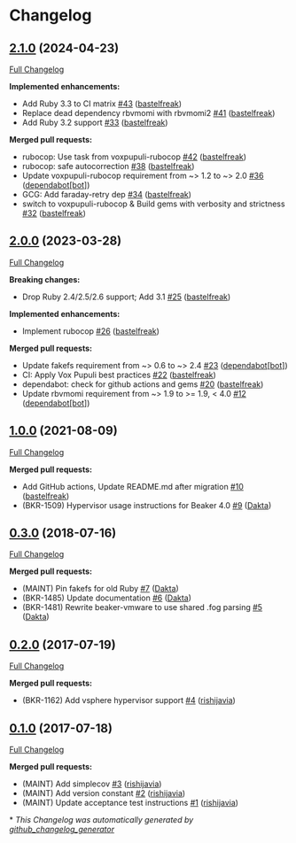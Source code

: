 # Changelog

## [2.1.0](https://github.com/voxpupuli/beaker-vmware/tree/2.1.0) (2024-04-23)

[Full Changelog](https://github.com/voxpupuli/beaker-vmware/compare/2.0.0...2.1.0)

**Implemented enhancements:**

- Add Ruby 3.3 to CI matrix [\#43](https://github.com/voxpupuli/beaker-vmware/pull/43) ([bastelfreak](https://github.com/bastelfreak))
- Replace dead dependency rbvmomi with rbvmomi2 [\#41](https://github.com/voxpupuli/beaker-vmware/pull/41) ([bastelfreak](https://github.com/bastelfreak))
- Add Ruby 3.2 support [\#33](https://github.com/voxpupuli/beaker-vmware/pull/33) ([bastelfreak](https://github.com/bastelfreak))

**Merged pull requests:**

- rubocop: Use task from voxpupuli-rubocop [\#42](https://github.com/voxpupuli/beaker-vmware/pull/42) ([bastelfreak](https://github.com/bastelfreak))
- rubocop: safe autocorrection [\#38](https://github.com/voxpupuli/beaker-vmware/pull/38) ([bastelfreak](https://github.com/bastelfreak))
- Update voxpupuli-rubocop requirement from ~\> 1.2 to ~\> 2.0 [\#36](https://github.com/voxpupuli/beaker-vmware/pull/36) ([dependabot[bot]](https://github.com/apps/dependabot))
- GCG: Add faraday-retry dep [\#34](https://github.com/voxpupuli/beaker-vmware/pull/34) ([bastelfreak](https://github.com/bastelfreak))
- switch to voxpupuli-rubocop & Build gems with verbosity and strictness [\#32](https://github.com/voxpupuli/beaker-vmware/pull/32) ([bastelfreak](https://github.com/bastelfreak))

## [2.0.0](https://github.com/voxpupuli/beaker-vmware/tree/2.0.0) (2023-03-28)

[Full Changelog](https://github.com/voxpupuli/beaker-vmware/compare/1.0.0...2.0.0)

**Breaking changes:**

- Drop Ruby 2.4/2.5/2.6 support; Add 3.1 [\#25](https://github.com/voxpupuli/beaker-vmware/pull/25) ([bastelfreak](https://github.com/bastelfreak))

**Implemented enhancements:**

- Implement rubocop [\#26](https://github.com/voxpupuli/beaker-vmware/pull/26) ([bastelfreak](https://github.com/bastelfreak))

**Merged pull requests:**

- Update fakefs requirement from ~\> 0.6 to ~\> 2.4 [\#23](https://github.com/voxpupuli/beaker-vmware/pull/23) ([dependabot[bot]](https://github.com/apps/dependabot))
- CI: Apply Vox Pupuli best practices [\#22](https://github.com/voxpupuli/beaker-vmware/pull/22) ([bastelfreak](https://github.com/bastelfreak))
- dependabot: check for github actions and gems [\#20](https://github.com/voxpupuli/beaker-vmware/pull/20) ([bastelfreak](https://github.com/bastelfreak))
- Update rbvmomi requirement from ~\> 1.9 to \>= 1.9, \< 4.0 [\#12](https://github.com/voxpupuli/beaker-vmware/pull/12) ([dependabot[bot]](https://github.com/apps/dependabot))

## [1.0.0](https://github.com/voxpupuli/beaker-vmware/tree/1.0.0) (2021-08-09)

[Full Changelog](https://github.com/voxpupuli/beaker-vmware/compare/0.3.0...1.0.0)

**Merged pull requests:**

- Add GitHub actions, Update README.md after migration [\#10](https://github.com/voxpupuli/beaker-vmware/pull/10) ([bastelfreak](https://github.com/bastelfreak))
- \(BKR-1509\) Hypervisor usage instructions for Beaker 4.0 [\#9](https://github.com/voxpupuli/beaker-vmware/pull/9) ([Dakta](https://github.com/Dakta))

## [0.3.0](https://github.com/voxpupuli/beaker-vmware/tree/0.3.0) (2018-07-16)

[Full Changelog](https://github.com/voxpupuli/beaker-vmware/compare/0.2.0...0.3.0)

**Merged pull requests:**

- \(MAINT\) Pin fakefs for old Ruby [\#7](https://github.com/voxpupuli/beaker-vmware/pull/7) ([Dakta](https://github.com/Dakta))
- \(BKR-1485\) Update documentation [\#6](https://github.com/voxpupuli/beaker-vmware/pull/6) ([Dakta](https://github.com/Dakta))
- \(BKR-1481\) Rewrite beaker-vmware to use shared .fog parsing [\#5](https://github.com/voxpupuli/beaker-vmware/pull/5) ([Dakta](https://github.com/Dakta))

## [0.2.0](https://github.com/voxpupuli/beaker-vmware/tree/0.2.0) (2017-07-19)

[Full Changelog](https://github.com/voxpupuli/beaker-vmware/compare/0.1.0...0.2.0)

**Merged pull requests:**

- \(BKR-1162\) Add vsphere hypervisor support [\#4](https://github.com/voxpupuli/beaker-vmware/pull/4) ([rishijavia](https://github.com/rishijavia))

## [0.1.0](https://github.com/voxpupuli/beaker-vmware/tree/0.1.0) (2017-07-18)

[Full Changelog](https://github.com/voxpupuli/beaker-vmware/compare/7ddc6f7aa8480bfef0e7d5271c71acf89fce0149...0.1.0)

**Merged pull requests:**

- \(MAINT\) Add simplecov [\#3](https://github.com/voxpupuli/beaker-vmware/pull/3) ([rishijavia](https://github.com/rishijavia))
- \(MAINT\) Add version constant [\#2](https://github.com/voxpupuli/beaker-vmware/pull/2) ([rishijavia](https://github.com/rishijavia))
- \(MAINT\) Update acceptance test instructions [\#1](https://github.com/voxpupuli/beaker-vmware/pull/1) ([rishijavia](https://github.com/rishijavia))



\* *This Changelog was automatically generated by [github_changelog_generator](https://github.com/github-changelog-generator/github-changelog-generator)*
